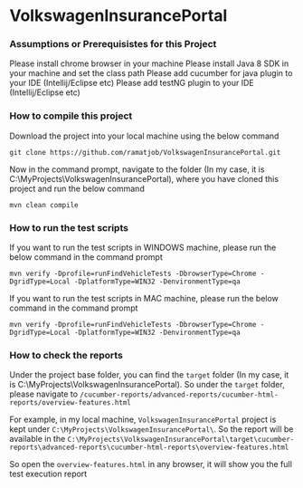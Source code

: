 # VolkswagenInsurancePortal

### Assumptions or Prerequisistes for this Project ###

Please install chrome browser in your machine
Please install Java 8 SDK in your machine and set the class path
Please add cucumber for java plugin to your IDE (Intellij/Eclipse etc)
Please add testNG plugin to your IDE (Intellij/Eclipse etc)

### How to compile this project ###

Download the project into your local machine using the below command

```
git clone https://github.com/ramatjob/VolkswagenInsurancePortal.git
```

Now in the command prompt, navigate to the folder (In my case, it is C:\MyProjects\VolkswagenInsurancePortal), where you have cloned this project and run the below command
```
mvn clean compile
```

### How to run the test scripts ###

If you want to run the test scripts in WINDOWS machine, please run the below command in the command prompt
```
mvn verify -Dprofile=runFindVehicleTests -DbrowserType=Chrome -DgridType=Local -DplatformType=WIN32 -DenvironmentType=qa
```

If you want to run the test scripts in MAC machine, please run the below command in the command prompt
```
mvn verify -Dprofile=runFindVehicleTests -DbrowserType=Chrome -DgridType=Local -DplatformType=WIN32 -DenvironmentType=qa
```

### How to check the reports ###

Under the project base folder, you can find the `target` folder (In my case, it is C:\MyProjects\VolkswagenInsurancePortal). So under the `target` folder, please navigate to `/cucumber-reports/advanced-reports/cucumber-html-reports/overview-features.html`

For example, in my local machine, `VolkswagenInsurancePortal` project is kept under `C:\MyProjects\VolkswagenInsurancePortal\`. So the report will be available in the `C:\MyProjects\VolkswagenInsurancePortal\target\cucumber-reports\advanced-reports\cucumber-html-reports\overview-features.html`

So open the `overview-features.html` in any browser, it will show you the full test execution report
